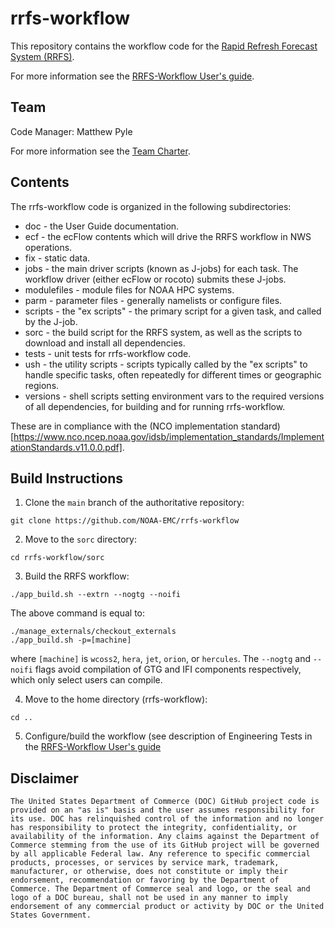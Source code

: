 # rrfs-workflow

This repository contains the workflow code for the [Rapid Refresh
Forecast System
(RRFS)](https://gsl.noaa.gov/focus-areas/unified_forecast_system/rrfs).

For more information see the [RRFS-Workflow User's
guide](https://rrfs-workflow.readthedocs.io/en/latest/index.html).

## Team

Code Manager: Matthew Pyle

For more information see the [Team
Charter](https://docs.google.com/document/d/1uLbPx-pOWp7eECz_7VHRt_tQyD8PLFdrwo8dr4oMgjo/edit?usp=sharing).

## Contents

The rrfs-workflow code is organized in the following subdirectories:

* doc - the User Guide documentation.
* ecf - the ecFlow contents which will drive the RRFS workflow in NWS
  operations.
* fix - static data.
* jobs - the main driver scripts (known as J-jobs) for each task. The
  workflow driver (either ecFlow or rocoto) submits these J-jobs.
* modulefiles - module files for NOAA HPC systems.
* parm - parameter files - generally namelists or configure files.
* scripts - the "ex scripts" - the primary script for a given task,
  and called by the J-job.
* sorc - the build script for the RRFS system, as well as the scripts
  to download and install all dependencies.
* tests - unit tests for rrfs-workflow code.
* ush - the utility scripts - scripts typically called by the "ex
  scripts" to handle specific tasks, often repeatedly for different
  times or geographic regions.
* versions - shell scripts setting environment vars to the required
  versions of all dependencies, for building and for running
  rrfs-workflow.

These are in compliance with the (NCO implementation standard)
[https://www.nco.ncep.noaa.gov/idsb/implementation_standards/ImplementationStandards.v11.0.0.pdf].

## Build Instructions

1. Clone the `main` branch of the authoritative repository:
```
git clone https://github.com/NOAA-EMC/rrfs-workflow
```

2. Move to the `sorc` directory:
```
cd rrfs-workflow/sorc
```

3. Build the RRFS workflow:
```
./app_build.sh --extrn --nogtg --noifi
```
The above command is equal to:
```
./manage_externals/checkout_externals
./app_build.sh -p=[machine]
```
where `[machine]` is `wcoss2`, `hera`, `jet`, `orion`, or `hercules`.  The `--nogtg` and `--noifi` flags avoid compilation of GTG and IFI components respectively, which only select users can compile.

4. Move to the home directory (rrfs-workflow):
```
cd ..
```

5. Configure/build the workflow (see description of Engineering Tests in the [RRFS-Workflow User's
guide](https://rrfs-workflow.readthedocs.io/en/latest/index.html)
## Disclaimer

```
The United States Department of Commerce (DOC) GitHub project code is
provided on an "as is" basis and the user assumes responsibility for
its use. DOC has relinquished control of the information and no longer
has responsibility to protect the integrity, confidentiality, or
availability of the information. Any claims against the Department of
Commerce stemming from the use of its GitHub project will be governed
by all applicable Federal law. Any reference to specific commercial
products, processes, or services by service mark, trademark,
manufacturer, or otherwise, does not constitute or imply their
endorsement, recommendation or favoring by the Department of
Commerce. The Department of Commerce seal and logo, or the seal and
logo of a DOC bureau, shall not be used in any manner to imply
endorsement of any commercial product or activity by DOC or the United
States Government.


